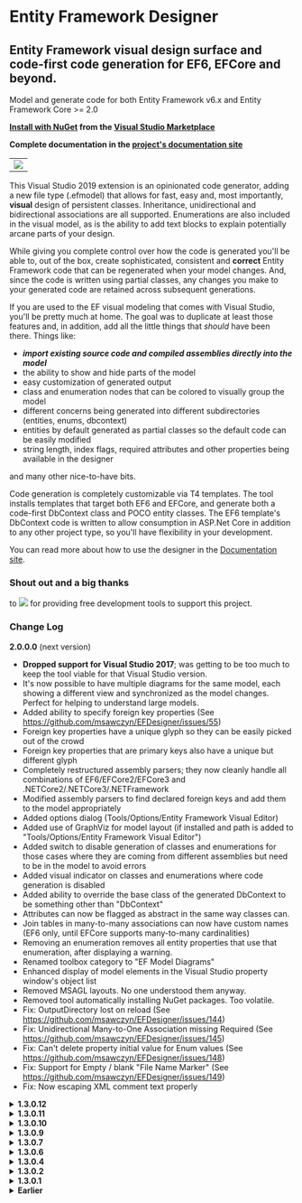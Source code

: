 # Entity Framework Designer

## Entity Framework visual design surface and code-first code generation for EF6, EFCore and beyond.

Model and generate code for both Entity Framework v6.x and Entity Framework Core >= 2.0

**[Install with NuGet](https://docs.microsoft.com/en-us/visualstudio/ide/finding-and-using-visual-studio-extensions) from the [Visual Studio Marketplace](https://marketplace.visualstudio.com/items?itemName=michaelsawczyn.EFDesigner)**

**Complete documentation in the [project's documentation site](https://msawczyn.github.io/EFDesigner/)**

<table><tbody><tr><td>
<img src="https://msawczyn.github.io/EFDesigner/images/Designer.jpg">
</td></tr></tbody></table>

This Visual Studio 2019 extension is an opinionated code generator, adding a new file type (.efmodel) that allows for fast, easy and, most
importantly, **visual** design of persistent classes. Inheritance, unidirectional and bidirectional 
associations are all supported. Enumerations are also included in the visual model, as is the 
ability to add text blocks to explain potentially arcane parts of your design.

While giving you complete control over how the code is generated you'll be able to, out of the box,
create sophisticated, consistent and **correct** Entity Framework code that can be regenerated when 
your model changes. And, since the code is written using partial classes, any changes you make
to your generated code are retained across subsequent generations.

If you are used to the EF visual modeling that comes with Visual Studio, you'll be pretty much at home.
The goal was to duplicate at least those features and, in addition, 
add all the little things that *should* have been there. Things like: 
- **_import existing source code and compiled assemblies directly into the model_**
- the ability to show and hide parts of the model
- easy customization of generated output
- class and enumeration nodes that can be colored to visually group the model
- different concerns being generated into different subdirectories (entities, enums, dbcontext)
- entities by default generated as partial classes so the default code can be easily modified
- string length, index flags, required attributes and other properties being available in the designer

and many other nice-to-have bits.

Code generation is completely customizable via T4 templates. The tool installs templates that 
target both EF6 and EFCore, and generate both a code-first DbContext class and 
POCO entity classes. The EF6 template's DbContext code is written to allow consumption in 
ASP.Net Core in addition to any other project type, so you'll have flexibility in your development.

You can read more about how to use the designer in the [Documentation site](https://msawczyn.github.io/EFDesigner/).

### Shout out and a big thanks
<!-- <table border="0" cellspacing="0" cellpadding="0" style="border:none">
<tr vstyle="center" style="border:none"><td>to</td><td><a href="https://www.jetbrains.com/?from=EFDesigner"><img src="https://msawczyn.github.io/EFDesigner/images/jetbrains-variant-2a.png"></a></td><td>for providing free development tools to support this project.</td></tr>
</table> -->
to <a href="https://www.jetbrains.com/?from=EFDesigner"><img src="https://msawczyn.github.io/EFDesigner/images/jetbrains-variant-2a.png"></a> for providing free development tools to support this project.

### Change Log

**2.0.0.0** (next version)
   - **Dropped support for Visual Studio 2017**; was getting to be too much to keep the tool viable for that Visual Studio version.
   - It's now possible to have multiple diagrams for the same model, each showing a different view and synchronized as the model changes. Perfect for helping to understand large models.
   - Added ability to specify foreign key properties (See https://github.com/msawczyn/EFDesigner/issues/55)
   - Foreign key properties have a unique glyph so they can be easily picked out of the crowd
   - Foreign key properties that are primary keys also have a unique but different glyph
   - Completely restructured assembly parsers; they now cleanly handle all combinations of EF6/EFCore2/EFCore3 and .NETCore2/.NETCore3/.NETFramework
   - Modified assembly parsers to find declared foreign keys and add them to the model appropriately
   - Added options dialog (Tools/Options/Entity Framework Visual Editor)
   - Added use of GraphViz for model layout (if installed and path is added to "Tools/Options/Entity Framework Visual Editor")
   - Added switch to disable generation of classes and enumerations for those cases where they are coming from different assemblies but need to be in the model to avoid errors
   - Added visual indicator on classes and enumerations where code generation is disabled
   - Added ability to override the base class of the generated DbContext to be something other than "DbContext"
   - Attributes can now be flagged as abstract in the same way classes can.
   - Join tables in many-to-many associations can now have custom names (EF6 only, until EFCore supports many-to-many cardinalities)
   - Removing an enumeration removes all entity properties that use that enumeration, after displaying a warning.
   - Renamed toolbox category to "EF Model Diagrams"
   - Enhanced display of model elements in the Visual Studio property window's object list
   - Removed MSAGL layouts. No one understood them anyway.
   - Removed tool automatically installing NuGet packages. Too volatile.
   - Fix: OutputDirectory lost on reload (See https://github.com/msawczyn/EFDesigner/issues/144)
   - Fix: Unidirectional Many-to-One Association missing Required (See https://github.com/msawczyn/EFDesigner/issues/145)
   - Fix: Can't delete property initial value for Enum values (See https://github.com/msawczyn/EFDesigner/issues/148)
   - Fix: Support for Empty / blank "File Name Marker" (See https://github.com/msawczyn/EFDesigner/issues/149)
   - Fix: Now escaping XML comment text properly

<details>
<summary><b>1.3.0.12</b></summary>

   - Fix: Compilation Error after Upgrading to v1.3.0.11 (See https://github.com/msawczyn/EFDesigner/issues/129)
   - Fix: Designer Drag/Drop Interpreter fails (See https://github.com/msawczyn/EFDesigner/issues/128 and https://github.com/msawczyn/EFDesigner/issues/132)
   - Fix: Enumerations generated into entity directory rather than enumeration directory

</details>

<details>
<summary><b>1.3.0.11</b></summary>

   - Removed default checks in constructors for scalars

</details>

<details>
<summary><b>1.3.0.10</b></summary>

   - Build for VS2017 support

</details>

<details>
<summary><b>1.3.0.9</b></summary>

   - Fix: backing fields caused duplicate database columns (See https://github.com/msawczyn/EFDesigner/issues/101)
   - Fix: bad merge broke MaxLength and MinLength properties in entity string properties (See https://github.com/msawczyn/EFDesigner/issues/103)
   - Fix: attribute parser ("edit as code" feature) didn't handle enumeration initial values well; it does now (See https://github.com/msawczyn/EFDesigner/issues/104)
   - Fix: showing cascade delete in the designer worked inconsistently (See https://github.com/msawczyn/EFDesigner/issues/108)
   - Fix: drag and drop developed regressions (See https://github.com/msawczyn/EFDesigner/issues/112 and https://github.com/msawczyn/EFDesigner/issues/114)
   - Fix: undo threw null reference errors when undoing drag and drop from code files (See https://github.com/msawczyn/EFDesigner/issues/113)
   - Fix: 'KeyBuilder' does not contain definition for 'Ignore' in EF Core (See https://github.com/msawczyn/EFDesigner/issues/115)
   - Fix: Identity properties ignore Setter Visibility setting (See https://github.com/msawczyn/EFDesigner/issues/118)
   - Changed string MaxLength to differentiate between undefined and max length (See https://github.com/msawczyn/EFDesigner/issues/118)
   - Restructured display of namespaces and output directories in the designer's property window
   - Removed visibility option for setters of automatic identity properties. 

</details>

<details>
<summary><b>1.3.0.7</b></summary>

   - Fix: bad merge broke MaxLength and MinLength properties in entity string properties (See https://github.com/msawczyn/EFDesigner/issues/103)
   - Fix: backing fields caused duplicate database columns (See https://github.com/msawczyn/EFDesigner/issues/101)

</details>

<details>
<summary><b>1.3.0.6</b></summary>

   - Added a model fixup for when user doesn't use full enumeration name for a property's initial value in an entity (See https://github.com/msawczyn/EFDesigner/issues/82)
   - To more fully support DDD models, added a toggle for persisting either the property or its backing field (if not an autoproperty) for EFCore
   - Can now override the NotifyPropertyChanged value for an entity on a per-property and per-association basis
   - Fix: Removed stray quote marks in default values for string properties (See https://github.com/msawczyn/EFDesigner/issues/86)
   - Fix: Minimum string length was ignored when setting properties via text edit (See https://github.com/msawczyn/EFDesigner/issues/86)
   - Fix: Required string identity property is not present in the constructor (See https://github.com/msawczyn/EFDesigner/issues/93)
   - Fix: Some issues with owned entities in EFCore
   - Fix: If NotifyPropertyChanged is active, wrong Output is generated (See https://github.com/msawczyn/EFDesigner/issues/97)
   - For folks wanting to read and/or modify the source for this tool, added a readme on how to deal with tracking properties

</details>

<details>
<summary><b>1.3.0.4</b></summary>

   - Fixed problematic code generation in constructors for classes having 1..1 associations (See https://github.com/msawczyn/EFDesigner/issues/74)
   - Fixed problem where database was always generating identity values, regardless of setting in the model (See https://github.com/msawczyn/EFDesigner/issues/79)
   - Fixed errors when creating nested project folders (See https://github.com/msawczyn/EFDesigner/issues/77)
   - Fixed cascade delete errors in EFCore when overriding cascade behavior (See https://github.com/msawczyn/EFDesigner/issues/76)
   - Added more information in headers for generated code (tool version, URLs, license info)

</details>

<details>
<summary><b>1.3.0.2</b></summary>

   - Fixed error found in some VS2017 installations preventing running due to dependency problems

</details>

<details>
<summary><b>1.3.0.1</b></summary>

   - Enhanced source code drag/drop to handle bidirectional associations and enumerations better.
   - Can now import assemblies containing DbContext classes. Dropping a compiled assembly onto the design surface will attempt to process and merge it into the design.
   - Added ability to merge two unidirectional associations into one bidirectional association (via context menu action)
   - Added ability to split a bidirectional association to two unidirectional associations (via context menu action)
   - Added [Microsoft Automatic Graph Layout](https://github.com/Microsoft/automatic-graph-layout), giving the user the ability to choose the diagram's auto-layout strategy 

</details>

<details>
<summary><b>Earlier</b></summary>

**1.2.7.2**
   - Added additional types of UInt16, UInt32, UInt64 and SByte to property type list
   - Added the ability to use a modeled enumeration, if it has a proper backing type, as an entity identifier
   - Added DateTime.UtcNow as a valid initial value for a DateTime property
   - Fix: "One-to-one relation in EFCore" (See https://github.com/msawczyn/EFDesigner/issues/71)
   - Remove default DbContext constructor in EFCore to allow support for AddDbContextPool calls in ConfigureServices (See https://github.com/msawczyn/EFDesigner/issues/72)

**1.2.7.1**
   - Works with Visual Studio 2019 - mostly (see Known Issues, above)
   - Better formatting for XML comment docs
   - Added autoproperty toggle for association ends, allowing for implementation of partial methods to examine and/or override association getting and setting
   - Removed experimental method added in 1.2.6.22 for generation of orphan association cleanup in EF6. The experiment failed :-(
   - Documentation enhancements
   - Change in generated code to eliminate name clashes in certain circumstances (See https://github.com/msawczyn/EFDesigner/issues/48)
   - Fix: Removed duplicate indices being created for key fields
   - Fix: "Setting different value than default produces duplicated HasColumnType call in EF Core" (See https://github.com/msawczyn/EFDesigner/issues/58). Thanks to tdabek (https://github.com/tdabek) for the PR!
   - Fix: "Defining ColumnType causes error in generated DBContext" (See https://github.com/msawczyn/EFDesigner/issues/64)
   - Fix: "EFCore indexed column not generated and support for multi column indexing" (See https://github.com/msawczyn/EFDesigner/issues/62)
   - Fix: "One-to-one seems to generate incorrect code" (See https://github.com/msawczyn/EFDesigner/issues/60)
   - Fix: "Error generating column type" (See https://github.com/msawczyn/EFDesigner/issues/58)

**1.2.6.25**
   - Fix for duplicate associations when `Implement Notify` is true

**1.2.6.24**
   - Fix for join table schema generation in certain scenarios (EF6)
   - Fix for regression error producing code gen errors in EFCore navigation properties

**1.2.6.23**
   - Fix for designer item not showing in Add Items dialog

**1.2.6.22**
   - **[NEW]** Added code in EF6 templates to generate orphan cleanup (experimental)
   - Fix for 1..1 and 0-1..0-1 associations in EF Core generated code
   - Entity constructor parameters normalized to help in JSON serialization/deserialization

**1.2.6.21**
   - Generation of column type overrides now generates valid override code in OnModelCreating
   - DbSet properties in DbContext generate as virtual to facilitate mocking

**1.2.6.20**
   - Fixed code generation issue where class and enum directory overrides were being ignored (See https://github.com/msawczyn/EFDesigner/issues/36)
   - Fixed a problem that caused a hard crash when certain model properties were changed under certain conditions (See https://github.com/msawczyn/EFDesigner/issues/38)
   - Removed visibility of source and target roles for all but 1-1 and 0..1-0..1 associations; they can't be changed anyway (See https://github.com/msawczyn/EFDesigner/issues/40)
   - **[NEW]** Added Display Text property to generate [Display(Name="<text>")] for attributes, enum values and navigation properties 
   - **[NEW]** Added ability to specify custom attributes for classes, attributes, enums, enum values and navigation properties

**1.2.6.18**
   - Fixed issue #35, *Concurrency mode: optimistic auto generated Timestamp property* (See https://github.com/msawczyn/EFDesigner/issues/35)
   - Fixed issue #33, *Concurrency mode: optimistic* (See https://github.com/msawczyn/EFDesigner/issues/33)
   - **[NEW]** Added the base class as a property in the property editor to allow for easily adding/removing inheritance relationships for multiple classes

**1.2.6.13**
   - Bugfix to remove unnecessary permission requests to push attributes down when deleting leaf nodes in an inheritance tree
   - Fix to workaround Visual Studio pulling in the wrong System.Net.Http reference. (See https://developercommunity.visualstudio.com/content/problem/296293/vs2017-1575-ignores-the-hintpath-and-take-the-syst.html)
   - Add EFModel.xsd to Visual Studio schema cache in order to avoid editor warnings for missing schema
   - Fixed template issue for non-English-language systems (where Microsoft Pluralization Service is unavailable)
   - Added compartment for association sources so Bidirectional associations would show up

**1.2.6.11**
   - Tweak to force association end roles to be correct when roles or multiplicities change
   - Attribute elements' "String Properties" don't appear unless the attribute is a string
   - Attribute elements' "Indexed Unique" property doesn't appear unless the attribute has "Indexed" equal to "True"
   - Fixed background color on attribute glyph in model explorer
   - Fixed foreground color on enum value glyph on design surface
   - Hid comments in model explorer because they just cluttered up the tree.
   - **[NEW]** Associations now show up in their own compartment in a class on the design surface. Note that this changes the height of your elements, so the first time opening a model you may have to tweak your esthetics a bit.
   - **[NEW]** Double-clicking a class or enum on the designer opens the generated code file, if it exists. If it doesn't exist, you're asked if you'd like to generate the model then, if you do, it tries again.
   - Known issue: EFCore projects won't ask to generate the code if they can't open the file; they just fail silently. 

**1.2.6.7**
   - An entity's concurrency token property is no longer a required parameter in its constructor (https://github.com/msawczyn/EFDesigner/issues/24)
   - Simplified cascade delete settings in property editor for associations
   - Fixed bad code generation in EFCore for cascade delete overrides (https://github.com/msawczyn/EFDesigner/issues/22)
   - Missing files when generating code for .NET Core projects fixed
   - Tightened up and swatted some bugs in INotifyPropertyChanged handling. Added documentation to doc site for this feature (following up on https://github.com/msawczyn/EFDesigner/issues/23)
   - Ensured multiline editing was available in property window for those properties that made sense

**1.2.6.6**
   - **[NEW]** Deleting a generalization or superclass gives the choice of pushing attributes and associations down to the former child class(es)

**1.2.6.5**
   - Comment elements now wrap the text
   - Multiline editor available in property window for element comment descriptions and Comment element text
   - Xml format changed for .efmodel file - can't be loaded by any version < 1.2.6.3
   - Support for automatic migration to new model xml formats

**1.2.6.2**
   - Added XML docs to DbContext, DatabaseInitializer and DbMigrationsConfiguration
   - **[NEW]** Enabled drag and drop reordering of enum values and class properties
   - Gave some color to the enum value glyph in the model explorer - it was so boring!
   - **[NEW]** Class properties and enum values with warnings now show a warning icon on the design surface
   - **[NEW]** Design surface has a property to turn on or off the display of the warning icons 
   - Recategorized a few "Misc" properties on the design surface

**1.2.5.1**
   - Addressed [issue #20 - Abstract/inherited/TPC code still there for abstract class](https://github.com/msawczyn/EFDesigner/issues/20). While the discussion centered around abstract classes and TPC inheritance (which was behaving properly), it did uncover a problem with code generation when namespaces changed from class to class. 

**1.2.5.0**
   - Fix for [issue #19 - Recognize "Id" as primary key on import](https://github.com/msawczyn/EFDesigner/issues/19)

**1.2.4.0**
   - Retargeted immediate error and warning messages to Visual Studio output window rather than error window so they could be cleared
   - Added drag validation to Generalization (inheritance) tool
   - Automatically propagate enum name and value name changes to classes that use them

**1.2.3.3**
   - Reverted the selection of the node in the model explorer when an element is selected in the diagram. Was causing bad user experience.
   - Fix for bad code generation when a class has multiple properties that each have an darabase index specified.

**1.2.3.0**
   - **[NEW]** When element selected in model explorer, no longer highlights in orange but instead selects, centers and zooms the element.
     This was done because the color change flagged the model as modified, making the user either undo or save the changes to keep
     source control happy.
   - **[NEW]** Selecting an element in the diagram also selects it in the model explorer
   - Fix for [issue #12 - Cascade delete](https://github.com/msawczyn/EFDesigner/issues/14). Added another enum value for delete behavior (now is Cascade, None and Default)
     and changed code generation to force no cascade delete if set to 'None' ('None' used to mean 'Use the default behavior', which is now, more explicitly, the 'Default'
     option).
   - Fix for [issue #13 - Unique index not generated in EF6](https://github.com/msawczyn/EFDesigner/issues/13).
   - Fix for [issue #14 - Table with two Primary keys not generated properly in context](https://github.com/msawczyn/EFDesigner/issues/14). Many thanks to @Falthazar!
   - Fix for [issue #18 - Adds ValueGeneratedNever if identity type is Manual](https://github.com/msawczyn/EFDesigner/pull/18). Again, hats off to @Falthazar!

**1.2.2.0**
   - Fix issue with association role end changing without the other side autoatically changing
   - Fix issue with deleting a highlighted element throwing an error when trying to save the file
   - Fixed code generation for dependent classes
   - **[NEW]** Designer now automatically saves before generating code

**1.2.1.0**
   - Bug fix for inheritance strategy automatically changing to table-per-hierarchy if targeting EF Core
   - Updated a few warning and error messages to make them more meaningful
   - Fixes for how dependent types work
   - Remove stale error and warnings prior to save (still a few left hanging around that need looked at)
   - Fixed a few null reference errors

**1.2.0.0**
   - **New Features**
      - Roslyn-based code analysis now allows dragging C# files onto the design surface to add or update classes and enums
      - Can add `INotifyPropertyChanged` interface and implementation for entities
      - Ability to tag model as a specific EF version (especially useful for EF Core as new capabilities are being added often)
      - Support for dependent (complex/owned) types 
      - Option to generate dependent types in a separate directory
      - Output directory overrides for classes and enums
      - On model save, can optionally automatically install EF NuGet packages for the model's EF type and version
      - Context menu action to expand and collapse selected classes and enums 
   - **Enhancements**
      - Added ability to add/edit enum values via text in the same way properties can be added/edited in classes
      - Property grid hides element properties if they're not appropriate for the EF version
      - Inheritance strategy automatically changes to table-per-hierarchy if targeting EF Core
      - Context property `Database Type` changed to `SqlServer Type` to better reflect what it does
      - Selecting an element in the Model Explorer highlights it on the diagram

**1.1.0.0**
   - Bug fixes for exceptions thrown when bad input to model attributes as text
   - **[NEW]** Added MinLength string property (used in EF6 only as of this writing)
   - Modified attribute parser to accept MinLength
   - **[NEW]** Added ColumnName property to model attribute
   - **[NEW]** Added [MEF extension capability](https://docs.microsoft.com/en-us/visualstudio/modeling/extend-your-dsl-by-using-mef)
   - Added some unit tests
   - Added some documentation updates
   - Changed version to 1.1.0 due to MEF capability

**1.0.3.9**
   - If no entities and model is using an unsupported inheritance strategy, 
     changing from EF6 to EFCore doesn't give a message, just changes the strategy.
   - **[NEW]** Added IsFlags attribute (and matching validations and behavior) to Enums
   - NGENed extension assembly

**1.0.3.8**
   - Fixed project item placement
   - Added change checks to diagram so dirty flag doesn't set when nothing changes

**1.0.3.7**
   - Emergency bug fixes

**1.0.3.6**
   - Fixed parser errors when editing model attributes as text
   - Fixed error when auto-generating on save and design surface is not the active window
   - Fixed crash when used on non-English-language systems (where Microsoft Pluralization Service is unavailable)
   - **[NEW]** Added option to generate warnings if no documentation
   - Standardized warning and error message structure
   - Added ability to choose 'None' DatabaseInitializer type; generates SetInitializer(null)

**1.0.3.5**
   - Enhanced portability between EF6 an EFCore

**1.0.3.4**
   - Adds some T4 fixes to make generated code more usable in ASP.NET Core applications. 
   - Fix to spurious error when copying/pasting enum elements.
   - **[NEW]** First release that's available on Visual Studio Marketplace.

**1.0.3.3**
   - Fix to spurious error when copying/pasting model elements
   - **Do not use this release.** Fix didn't extend to enum elements. This is fixed in 1.0.3.4.

**1.0.3.2**
   - Minor bug fix in parsing manually typed attributes. 
   - Loosened model file version check to only check major version.

**1.0.3.0**
   - Enhanced syntax for adding/editing attributes via code
   - Fix for generate-on-save for both Framework and .NET Core projects.

**1.0.2.0**
   - **[NEW]** EFCore T4 template now available

**1.0.1.0**
   - Fix to EF6 T4 for issue where column names in many-to-many association join tables were flipped

**1.0.0.0**
   - Initial release

</details>

